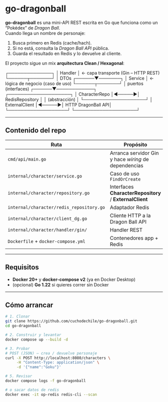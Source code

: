 # go-dragonball

**go-dragonball** es una mini-API REST escrita en Go que funciona como un “Pokédex” de _Dragon Ball_.  
Cuando llega un nombre de personaje:

1. Busca primero en Redis (cache/hach).  
2. Si no está, consulta la _Dragon Ball API_ pública.  
3. Guarda el resultado en Redis y lo devuelve al cliente.

El proyecto sigue un mix **arquitectura Clean / Hexagonal**:


┌──────────────┐
│  Handler     │  ← capa transporte (Gin – HTTP REST)
└──────┬───────┘
       │ DTOs
┌──────▼───────┐
│  Service     │  ← lógica de negocio (caso de uso)
└──────┬───────┘
       │ puertos (interfaces)
┌──────▼────────────┐       ┌────────────────────┐
│ CharacterRepo     │◄─────▶│ RedisRepository    │
│ (abstracción)     │       └────────────────────┘
│ ExternalClient    │◄─────▶│ HTTP DragonBall API│
└───────────────────┘       └────────────────────┘


---

## Contenido del repo

| Ruta | Propósito |
|------|-----------|
| `cmd/api/main.go` | Arranca servidor Gin y hace _wiring_ de dependencias |
| `internal/character/service.go` | Caso de uso `FindOrCreate` |
| `internal/character/repository.go` | Interfaces **CharacterRepository** / **ExternalClient** |
| `internal/character/redis_repository.go` | Adaptador Redis |
| `internal/character/client_dg.go` | Cliente HTTP a la Dragon Ball API |
| `internal/character/handler/gin/` | Handler REST |
| `Dockerfile` + `docker-compose.yml` | Contenedores app + Redis |

---

## Requisitos

* **Docker 20+** y **docker-compose v2** (ya en Docker Desktop)
* (opcional) **Go 1.22** si quieres correr sin Docker

---

## Cómo arrancar

```bash
# 1. Clonar
git clone https://github.com/cuchodechile/go-dragonball.git
cd go-dragonball

# 2. Construir y levantar
docker compose up --build -d

# 3. Probar 
# POST (JSON) — crea / devuelve personaje
curl -X POST http://localhost:8080/characters \
     -H "Content-Type: application/json" \
     -d '{"name":"Goku"}'

# 5. Revisar 
docker compose logs -f go-dragonball

# o sacar datos de redis
docker exec -it op-redis redis-cli --scan

